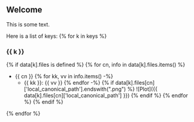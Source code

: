 <style>
    @page {
        size: letter landscape;
        margin: 2cm;
    }
</style>

## Welcome

This is some text.

Here is a list of keys:
{% for k in keys %}
### {{ k }}

{% if data[k].files is defined %}
{% for cn, info in data[k].files.items() %}
- {{ cn  }}
{% for kk, vv in info.items() -%}
     - {{ kk }}: {{ vv }}
{% endfor -%}
{% if data[k].files[cn]['local_canonical_path'].endswith(".png") %}
![Plot]({{ data[k].files[cn]['local_canonical_path'] }})
{% endif %}
{% endfor %}
{% endif %}


{% endfor %}

